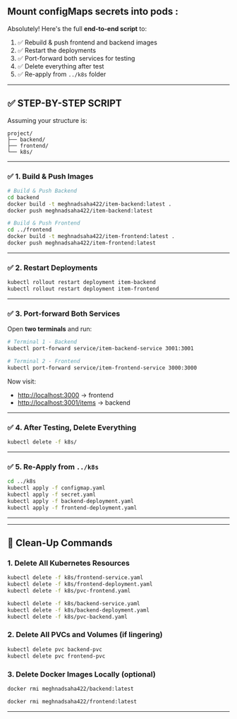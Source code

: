 ## Mount configMaps secrets into pods :

Absolutely! Here's the full **end-to-end script** to:

1. ✅ Rebuild & push frontend and backend images  
2. ✅ Restart the deployments  
3. ✅ Port-forward both services for testing  
4. ✅ Delete everything after test  
5. ✅ Re-apply from `../k8s` folder

---

## ✅ STEP-BY-STEP SCRIPT

Assuming your structure is:

```
project/
├── backend/
├── frontend/
└── k8s/
```

---

### ✅ 1. Build & Push Images

```bash
# Build & Push Backend
cd backend
docker build -t meghnadsaha422/item-backend:latest .
docker push meghnadsaha422/item-backend:latest

# Build & Push Frontend
cd ../frontend
docker build -t meghnadsaha422/item-frontend:latest .
docker push meghnadsaha422/item-frontend:latest
```

---

### ✅ 2. Restart Deployments

```bash
kubectl rollout restart deployment item-backend
kubectl rollout restart deployment item-frontend
```

---

### ✅ 3. Port-forward Both Services

Open **two terminals** and run:

```bash
# Terminal 1 - Backend
kubectl port-forward service/item-backend-service 3001:3001
```

```bash
# Terminal 2 - Frontend
kubectl port-forward service/item-frontend-service 3000:3000
```

Now visit:
- [http://localhost:3000](http://localhost:3000) → frontend
- [http://localhost:3001/items](http://localhost:3001/items) → backend

---

### ✅ 4. After Testing, Delete Everything

```bash
kubectl delete -f k8s/
```

---

### ✅ 5. Re-Apply from `../k8s`

```bash
cd ../k8s
kubectl apply -f configmap.yaml
kubectl apply -f secret.yaml
kubectl apply -f backend-deployment.yaml
kubectl apply -f frontend-deployment.yaml
```

---


---

## 🧼 Clean-Up Commands

### 1. **Delete All Kubernetes Resources**
```bash
kubectl delete -f k8s/frontend-service.yaml
kubectl delete -f k8s/frontend-deployment.yaml
kubectl delete -f k8s/pvc-frontend.yaml

kubectl delete -f k8s/backend-service.yaml
kubectl delete -f k8s/backend-deployment.yaml
kubectl delete -f k8s/pvc-backend.yaml
```

### 2. **Delete All PVCs and Volumes (if lingering)**
```bash
kubectl delete pvc backend-pvc
kubectl delete pvc frontend-pvc
```

### 3. **Delete Docker Images Locally (optional)**
```bash
docker rmi meghnadsaha422/backend:latest

docker rmi meghnadsaha422/frontend:latest
```

---

